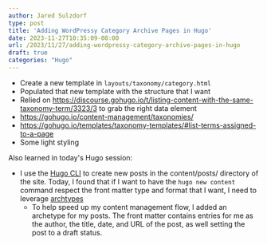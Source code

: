 ```yaml
---
author: Jared Sulzdorf
type: post
title: 'Adding WordPressy Category Archive Pages in Hugo'
date: 2023-11-27T10:35:09-08:00
url: /2023/11/27/adding-wordpressy-category-archive-pages-in-hugo
draft: true
categories: "Hugo"
---
```


- Create a new template in `layouts/taxonomy/category.html`
- Populated that new template with the structure that I want
- Relied on https://discourse.gohugo.io/t/listing-content-with-the-same-taxonomy-term/3323/3 to grab the right data element
- https://gohugo.io/content-management/taxonomies/
- https://gohugo.io/templates/taxonomy-templates/#list-terms-assigned-to-a-page 
- Some light styling

Also learned in today's Hugo session:
- I use the [Hugo CLI](https://gohugo.io/commands/) to create new posts in the content/posts/ directory of the site. Today, I found that if I want to have the `hugo new content` command respect the front matter type and format that I want, I need to leverage [archtypes](https://gohugobrasil.netlify.app/content-management/archetypes/)
    - To help speed up my content management flow, I added an archetype for my posts. The front matter contains entries for me as the author, the title, date, and URL of the post, as well setting the post to a draft status. 